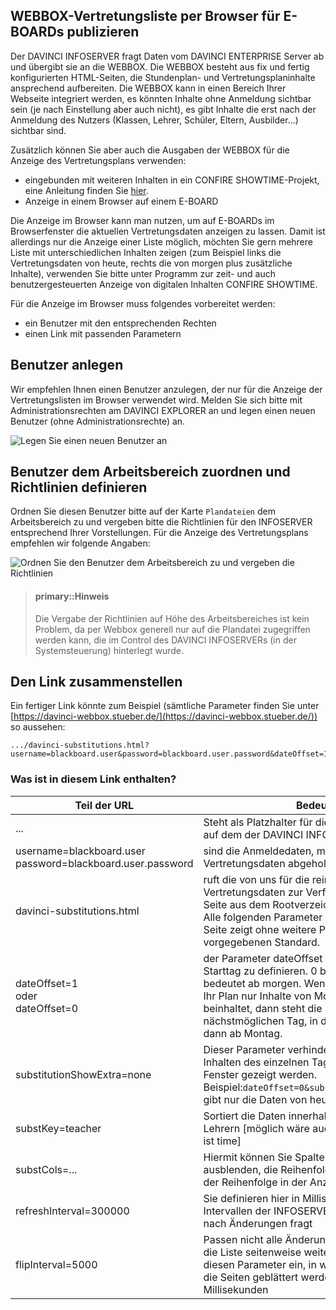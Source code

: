 ## WEBBOX-Vertretungsliste per Browser für E-BOARDs publizieren

Der DAVINCI INFOSERVER fragt Daten vom DAVINCI ENTERPRISE Server ab und übergibt sie an die WEBBOX. Die WEBBOX besteht aus fix und fertig konfigurierten HTML-Seiten, die Stundenplan- und Vertretungsplaninhalte ansprechend aufbereiten. 
Die WEBBOX kann in einen Bereich Ihrer Webseite integriert werden, es könnten Inhalte ohne Anmeldung sichtbar sein (je nach Einstellung aber auch nicht), es gibt Inhalte die erst nach der Anmeldung des Nutzers (Klassen, Lehrer, Schüler, Eltern, Ausbilder...) sichtbar sind. 

Zusätzlich können Sie aber auch die Ausgaben der WEBBOX für die Anzeige des Vertretungsplans verwenden:

* eingebunden mit weiteren Inhalten in ein CONFIRE SHOWTIME-Projekt, eine Anleitung finden Sie [hier](https://doc.davinci6-kb.stueber.de/infoserver/webbox.fuer.showtime.html). 
* Anzeige in einem Browser auf einem E-BOARD

Die Anzeige im Browser kann man nutzen, um auf E-BOARDs im Browserfenster die aktuellen Vertretungsdaten anzeigen zu lassen. Damit ist allerdings nur die Anzeige einer Liste möglich, möchten Sie gern mehrere Liste mit unterschiedlichen Inhalten zeigen (zum Beispiel links die Vertretungsdaten von heute, rechts die von morgen plus zusätzliche Inhalte), verwenden Sie bitte unter Programm zur zeit- und auch benutzergesteuerten Anzeige von digitalen Inhalten CONFIRE SHOWTIME.



Für die Anzeige im Browser muss folgendes vorbereitet werden:
* ein Benutzer mit den entsprechenden Rechten
* einen Link mit passenden Parametern

## Benutzer anlegen

Wir empfehlen Ihnen einen Benutzer anzulegen, der nur für die Anzeige der Vertretungslisten im Browser verwendet wird. 
Melden Sie sich bitte mit Administrationsrechten am DAVINCI EXPLORER an und legen einen neuen Benutzer (ohne Administrationsrechte) an.
 
![Legen Sie einen neuen Benutzer an](/images/infoserver/infoserver.10.png)

## Benutzer dem Arbeitsbereich zuordnen und Richtlinien definieren

Ordnen Sie diesen Benutzer bitte auf der Karte `Plandateien` dem Arbeitsbereich zu und vergeben bitte die Richtlinien für den INFOSERVER entsprechend Ihrer Vorstellungen. Für die Anzeige des Vertretungsplans empfehlen wir folgende Angaben:

![Ordnen Sie den Benutzer dem Arbeitsbereich zu und vergeben die Richtlinien](/images/infoserver/infoserver.11.png)

> #### primary::Hinweis
>
> Die Vergabe der Richtlinien auf Höhe des Arbeitsbereiches ist kein Problem, da per Webbox generell nur auf die Plandatei zugegriffen werden kann, die im Control des DAVINCI INFOSERVERs (in der Systemsteuerung) hinterlegt wurde.

## Den Link zusammenstellen

Ein fertiger Link könnte zum Beispiel (sämtliche Parameter finden Sie unter [https://davinci-webbox.stueber.de/](https://davinci-webbox.stueber.de/)) so aussehen:


```
.../davinci-substitutions.html?username=blackboard.user&password=blackboard.user.password&dateOffset=1&substitutionShowExtra=none&substKey=teacher&substCols=date|weekDay|pos|time|steacher|teacher|subject|room|class|caption&refreshInterval=300000&flipInterval=5000

```

### Was ist in diesem Link enthalten?

Teil der URL|Bedeutung
---|---
...|Steht als Platzhalter für die Adresse des Rechners, auf dem der DAVINCI INFOSERVER läuft
username=blackboard.user<br/>password=blackboard.user.password|sind die Anmeldedaten, mit denen die Vertretungsdaten abgeholt werden
davinci-substitutions.html|ruft die von uns für die reine Anzeige von Vertretungsdaten zur Verfügung gestellte HTML-Seite aus dem Rootverzeichnis Ihres Servers auf. Alle folgenden Parameter sind optional, die HTML-Seite zeigt ohne weitere Parameter den von uns vorgegebenen Standard.
dateOffset=1<br/> oder<br/>dateOffset=0|der Parameter dateOffset wird verwendet, um den Starttag zu definieren. 0 bedeutet ab heute, 1 bedeutet ab morgen. Wenn heute Freitag ist und Ihr Plan nur Inhalte von Montag bis Freitag beinhaltet, dann steht die 1 allerdings für ab dem nächstmöglichen Tag, in diesem Beispiel wäre das dann ab Montag.
substitutionShowExtra=none|Dieser Parameter verhindert, dass außer den Inhalten des einzelnen Tages noch weitere im Fenster gezeigt werden. <br/>Beispiel:`dateOffset=0&substitutionShowExtra=none` gibt nur die Daten von heute aus.
substKey=teacher|Sortiert die Daten innerhalb des Tages nach den Lehrern [möglich wäre auch class, der Standard ist time]
substCols=...|Hiermit können Sie Spalten durchs Weglassen ausblenden, die Reihenfolge in der URL entspricht der Reihenfolge in der Anzeige.
refreshInterval=300000|Sie definieren hier in Millisekunden in welchen Intervallen der INFOSERVER den DAVINCI Server nach Änderungen fragt
flipInterval=5000|Passen nicht alle Änderungen in eine Liste, blättert die Liste seitenweise weiter. Stellen Sie über diesen Parameter ein, in welcher Geschwindigkeit die Seiten geblättert werden sollen. Wert in Millisekunden
